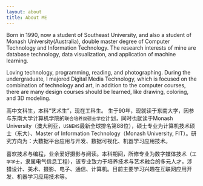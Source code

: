 ```yaml
---
layout: about
title: About ME
---
```


Born in 1990, now a student of Southeast University, and also a student of Monash University(Australia), double master degree of Computer Technology and Information Technology. The research interests of mine are database technology, data visualization, and application of machine learning.

Loving technology, programming, reading, and photographing. During the undergraduate, I majored Digital Media Technology, which is focused on the combination of technology and art, in addition to the computer courses, there are many design courses should be learned, like drawing, coloring, and 3D modeling.

高中文科生，本科“艺术生”，现在工科生。 生于90年，现就读于东南大学，因参与东南大学计算机学院的`联合培养双硕士学位`计划，同时也就读于Monash University（澳大利亚，`USNEWS`最新全球排名第88位），硕士专业为计算机技术硕士（东大）、Master of Information Technology（Monash University, FIT）。研究方向为：大数据平台应用与开发、数据可视化、机器学习应用技术。

喜欢技术与编程，业余爱好摄影与阅读。本科期间，所修专业为数字媒体技术（`工学学士`，隶属电气信息工程），该专业致力于培养技术与艺术融合的多元人才，涉猎设计、美术、摄影、电子、通信、计算机。目前主要学习兴趣在互联网应用开发、机器学习应用技术等。